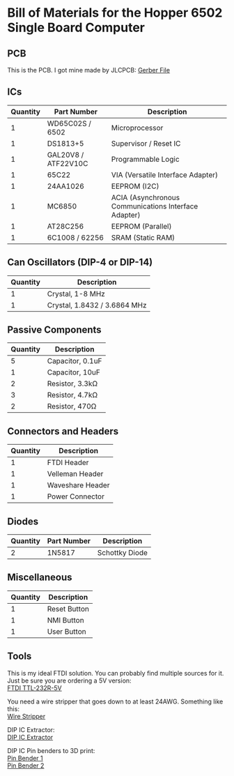 # Bill of Materials for the Hopper 6502 Single Board Computer

## PCB

This is the PCB. I got mine made by JLCPCB:
[Gerber File](https://github.com/sillycowvalley/Hopper/blob/main/Source/Projects/6502SBC/EasyEDA/6502%20Machine/rev12/Gerber_6502-v2_PCB_6502-v4_2024-05-15.zip)


## ICs

| Quantity | Part Number         | Description                                |
|----------|---------------------|--------------------------------------------|
| 1        | WD65C02S / 6502     | Microprocessor                             |
| 1        | DS1813+5            | Supervisor / Reset IC                      |
| 1        | GAL20V8 / ATF22V10C | Programmable Logic                         |
| 1        | 65C22               | VIA (Versatile Interface Adapter)          |
| 1        | 24AA1026            | EEPROM (I2C)                               |
| 1        | MC6850              | ACIA (Asynchronous Communications Interface Adapter) |
| 1        | AT28C256            | EEPROM (Parallel)                          |
| 1        | 6C1008 / 62256      | SRAM (Static RAM)                          |

## Can Oscillators (DIP-4 or DIP-14)

| Quantity | Description                    |
|----------|--------------------------------|
| 1        | Crystal, 1-8 MHz               |
| 1        | Crystal, 1.8432 / 3.6864 MHz   |

## Passive Components

| Quantity | Description          |
|----------|----------------------|
| 5        | Capacitor, 0.1uF     |
| 1        | Capacitor, 10uF      |
| 2        | Resistor, 3.3kΩ      |
| 3        | Resistor, 4.7kΩ      |
| 2        | Resistor, 470Ω       |


## Connectors and Headers

| Quantity | Description       |
|----------|-------------------|
| 1        | FTDI Header       |
| 1        | Velleman Header   |
| 1        | Waveshare Header  |
| 1        | Power Connector   |

## Diodes

| Quantity | Part Number | Description       |
|----------|-------------|-------------------|
| 2        | 1N5817      | Schottky Diode    |

## Miscellaneous

| Quantity | Description    |
|----------|----------------|
| 1        | Reset Button   |
| 1        | NMI Button     |
| 1        | User Button    |


## Tools

This is my ideal FTDI solution. You can probably find multiple sources for it. Just be sure you are ordering a 5V version:  
[FTDI TTL-232R-5V](https://ftdichip.com/products/ttl-232r-5v/)

You need a wire stripper that goes down to at least 24AWG. Something like this:  
[Wire Stripper](https://www.jameco.com/z/HT-1043-R-Hanlong-Tools-Tool-Hand-7-in-1-HT-1043-22-30AWG_127871.html)

DIP IC Extractor:  
[DIP IC Extractor](https://www.jameco.com/z/08-609-HT103A--Jameco-BenchPro-DIP-IC-Extractor-Tool_16838.html)

DIP IC Pin benders to 3D print:  
[Pin Bender 1](https://www.thingiverse.com/thing:3124978)  
[Pin Bender 2](https://www.thingiverse.com/thing:3121797)
